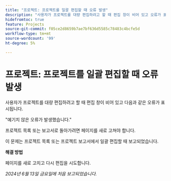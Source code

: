 ```yaml
---
title: "프로젝트: 프로젝트를 일괄 편집할 때 오류 발생"
description: "사용자가 프로젝트를 대량 편집하려고 할 때 편집 창이 비어 있고 오류가 표시됩니다."
hidefromtoc: true
feature: Projects
source-git-commit: f05ce2d8659b7ae7bf636d5585c78483c4bcfe5d
workflow-type: tm+mt
source-wordcount: '99'
ht-degree: 5%

---
```



# 프로젝트: 프로젝트를 일괄 편집할 때 오류 발생

사용자가 프로젝트를 대량 편집하려고 할 때 편집 창이 비어 있고 다음과 같은 오류가 표시됩니다.

&quot;예기치 않은 오류가 발생했습니다.&quot;

프로젝트 목록 또는 보고서로 돌아가려면 페이지를 새로 고쳐야 합니다.

이 문제는 프로젝트 목록 또는 프로젝트 보고서에서 일괄 편집할 때 보고되었습니다.

**해결 방법**

페이지를 새로 고치고 다시 편집을 시도합니다.

_2024년 6월 13일 금요일에 처음 보고되었습니다._
